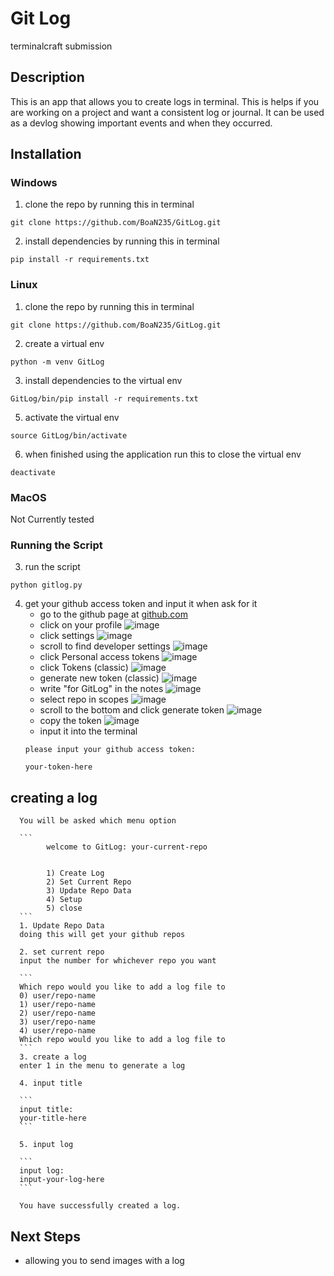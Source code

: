 # Git Log
terminalcraft submission

## Description
This is an app that allows you to create logs in terminal. This is helps if you are working on a project and want a consistent log or journal. It can be used as a devlog showing important events and when they occurred.

## Installation

### Windows
1. clone the repo by running this in terminal

```
git clone https://github.com/BoaN235/GitLog.git
```

2. install dependencies by running this in terminal
```
pip install -r requirements.txt
```
### Linux
1. clone the repo by running this in terminal

```
git clone https://github.com/BoaN235/GitLog.git
```

2. create a virtual env 
```
python -m venv GitLog
```

3. install dependencies to the virtual env
```
GitLog/bin/pip install -r requirements.txt
```

5. activate the virtual env
```
source GitLog/bin/activate
```

6. when finished using the application run this to close the virtual env
```
deactivate 
```

### MacOS

Not Currently tested

### Running the Script

3. run the script
```
python gitlog.py
```

4. get your github access token and input it when ask for it
    - go to the github page at [github.com](https://github.com/)
    - click on your profile
          ![image](https://github.com/user-attachments/assets/caf7b4aa-830f-4c1a-9820-8f9fcff9888b)
    - click settings
          ![image](https://github.com/user-attachments/assets/a43da35e-7cae-4462-a91a-af7095556f40)
    - scroll to find developer settings
          ![image](https://github.com/user-attachments/assets/8f4f6b57-ee5d-445e-b9aa-395ab70768dc)
    - click Personal access tokens
          ![image](https://github.com/user-attachments/assets/a1a1b54d-bfea-4efa-b645-5e71c5549cd1)
    - click Tokens (classic)
          ![image](https://github.com/user-attachments/assets/73bc8f72-7516-41eb-8c03-84ee7a737d99)
    - generate new token (classic)
          ![image](https://github.com/user-attachments/assets/ab16e282-2685-4bd7-8985-1e84f0a6f4b8)
    - write "for GitLog" in the notes
          ![image](https://github.com/user-attachments/assets/67b374df-1bd0-4a24-995e-d808fb0561f0)
    - select repo in scopes
          ![image](https://github.com/user-attachments/assets/967e9478-2b67-4858-af9e-ee0de7bcffaf)
    - scroll to the bottom and click generate token
          ![image](https://github.com/user-attachments/assets/5bce4c5e-3b0a-475b-b0ea-ebfcd2b732ea)
    - copy the token
          ![image](https://github.com/user-attachments/assets/70401201-1c58-48ca-aa8f-fa6ccb2b480d)
    - input it into the terminal
    ```
    please input your github access token:

    your-token-here

    ```

## creating a log
      You will be asked which menu option 

      ```
            welcome to GitLog: your-current-repo


            1) Create Log 
            2) Set Current Repo 
            3) Update Repo Data 
            4) Setup 
            5) close
      ```
      1. Update Repo Data
      doing this will get your github repos

      2. set current repo
      input the number for whichever repo you want

      ```
      Which repo would you like to add a log file to
      0) user/repo-name
      1) user/repo-name
      2) user/repo-name
      3) user/repo-name
      4) user/repo-name
      Which repo would you like to add a log file to
      ```
      3. create a log
      enter 1 in the menu to generate a log

      4. input title

      ```
      input title:
      your-title-here
      ```
      
      5. input log

      ```
      input log:
      input-your-log-here
      ```

      You have successfully created a log.

## Next Steps
- allowing you to send images with a log
